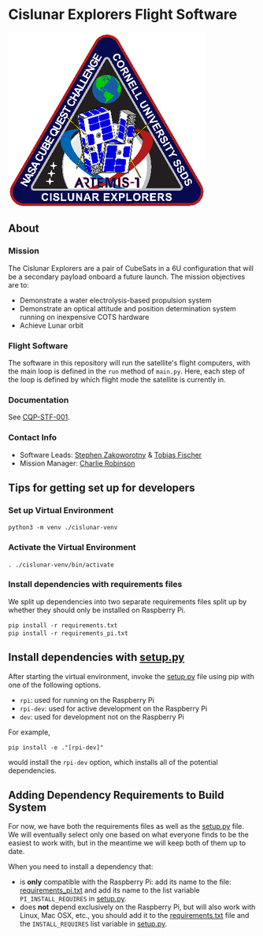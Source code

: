 # Cislunar Explorers Flight Software

![Mission Patch](mission_patch.png)

## About

### Mission

The Cislunar Explorers are a pair of CubeSats in a 6U configuration that will be a secondary payload onboard a future launch. The mission objectives are to:

- Demonstrate a water electrolysis-based propulsion system
- Demonstrate an optical attitude and position determination system running on inexpensive COTS hardware
- Achieve Lunar orbit

### Flight Software

The software in this repository will run the satellite's flight computers, with the main loop is defined in the `run` method of `main.py`. Here, each step of the loop is defined by which flight mode the satellite is currently in.

### Documentation

See [CQP-STF-001](https://cornell.app.box.com/file/795910589458).

### Contact Info

- Software Leads: [Stephen Zakoworotny](mailto:sjz38@cornell.edu) & [Tobias Fischer](mailto:tmf97@cornell.edu)
- Mission Manager: [Charlie Robinson](mailto:cr462@cornell.edu)

## Tips for getting set up for developers

### Set up Virtual Environment

```shell
python3 -m venv ./cislunar-venv
```

### Activate the Virtual Environment

```shell
. ./cislunar-venv/bin/activate
```

### Install dependencies with requirements files

We split up dependencies into two separate requirements files split up by whether they should only be installed on Raspberry Pi.

```shell
pip install -r requirements.txt
pip install -r requirements_pi.txt
```

## Install dependencies with [setup.py](setup.py)

After starting the virtual environment, invoke the [setup.py](setup.py) file using pip with one of the following options.

- `rpi`: used for running on the Raspberry Pi
- `rpi-dev`: used for active development on the Raspberry Pi
- `dev`: used for development not on the Raspberry Pi

For example,

```shell
pip install -e ."[rpi-dev]"
```

would install the `rpi-dev` option, which installs all of the potential dependencies.

## Adding Dependency Requirements to Build System

For now, we have both the requirements files as well as the [setup.py](setup.py) file. We will eventually select only one based on what everyone finds to be the easiest to work with, but in the meantime we will keep both of them up to date.

When you need to install a dependency that:

- is **only** compatible with the Raspberry Pi: add its name to the file: [requirements_pi.txt](requirements_pi.txt) and add its name to the list variable `PI_INSTALL_REQUIRES` in [setup.py](setup.py).
- does **not** depend exclusively on the Raspberry Pi, but will also work with Linux, Mac OSX, etc., you should add it to the [requirements.txt](requirements.txt) file and the `INSTALL_REQUIRES` list variable in [setup.py](setup.py).
